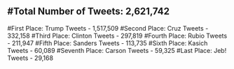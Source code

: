 #Total Number of Tweets: 2,621,742 
---
#First Place: Trump Tweets - 1,517,509
#Second Place: Cruz Tweets - 332,158
#Third Place: Clinton Tweets - 297,819
#Fourth Place: Rubio Tweets - 211,947
#Fifth Place: Sanders Tweets - 113,735
#Sixth Place: Kasich Tweets - 60,089
#Seventh Place: Carson Tweets - 59,325
#Last Place: Jeb! Tweets - 29,168
